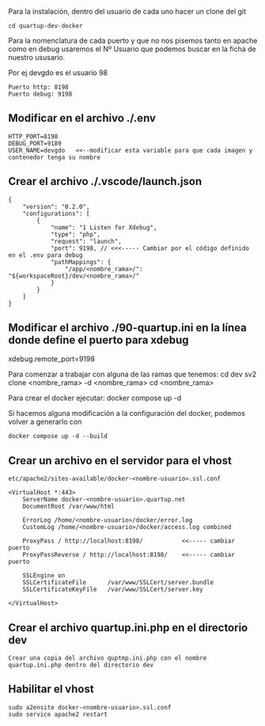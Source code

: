 Para la instalación, dentro del usuario de cada uno hacer un clone del git 

    cd quartup-dev-docker

Para la nomenclatura de cada puerto y que no nos pisemos tanto en apache como en debug usaremos el Nº Usuario que podemos buscar en la ficha de nuestro ususario.

Por ej devgdo es el usuario 98

    Puerto http: 8198
    Puerto debug: 9198


Modificar en el archivo ./.env
------------------------------
    
    HTTP_PORT=8198
    DEBUG_PORT=9189
    USER_NAME=devgdo   <<--modificar esta variable para que cada imagen y contenedor tenga su nombre

Crear el archivo ./.vscode/launch.json
------------------------------------------
    
    {
        "version": "0.2.0",
        "configurations": [
            {
                "name": "1 Listen for Xdebug",
                "type": "php",
                "request": "launch",
                "port": 9198, // <<<----- Cambiar por el código definido en el .env para debug
                "pathMappings": {
                    "/app/<nombre_rama>/": "${workspaceRoot}/dev/<nombre_rama>/"
                }
            }
        ]
    }

Modificar el archivo ./90-quartup.ini en la línea donde define el puerto para xdebug
------------------------------------------------------------------------------------
xdebug.remote_port=9198



Para comenzar a trabajar con alguna de las ramas que tenemos:
cd dev
sv2 clone <nombre_rama> -d <nombre_rama>
cd <nombre_rama>

Para crear el docker ejecutar:
    docker compose up -d

Si hacemos alguna modificación a la configuración del docker, podemos volver a generarlo con 

    docker compose up -d --build


Crear un archivo en el servidor para el vhost 
----------------------------------------------

    etc/apache2/sites-available/docker-<nombre-usuario>.ssl.conf                                                                                          

    <VirtualHost *:443>
        ServerName docker-<nombre-usuario>.quartup.net
        DocumentRoot /var/www/html
    
        ErrorLog /home/<nombre-usuario>/docker/error.log
        CustomLog /home/<nombre-usuario>/docker/access.log combined
    
        ProxyPass / http://localhost:8198/           <<----- cambiar puerto
        ProxyPassReverse / http://localhost:8198/    <<----- cambiar puerto
    
        SSLEngine on
        SSLCertificateFile      /var/www/SSLCert/server.bundle
        SSLCertificateKeyFile   /var/www/SSLCert/server.key
    
    </VirtualHost>

    
Crear el archivo quartup.ini.php en el directorio dev
-----------------------------------------------------
    Crear una copia del archivo quptmp.ini.php con el nombre quartup.ini.php dentro del directorio dev


Habilitar el vhost
------------------

    sudo a2ensite docker-<nombre-usuario>.ssl.conf   
    sudo service apache2 restart

